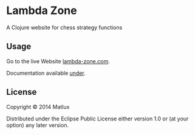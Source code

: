 # Lambda Zone

A Clojure website for chess strategy functions

## Usage

Go to the live Website [lambda-zone.com](http://www.lambda-zone.com).

Documentation available [under](https://github.com/matlux/lambda-zone/wiki/Chess).

## License

Copyright © 2014 Matlux

Distributed under the Eclipse Public License either version 1.0 or (at
your option) any later version.
